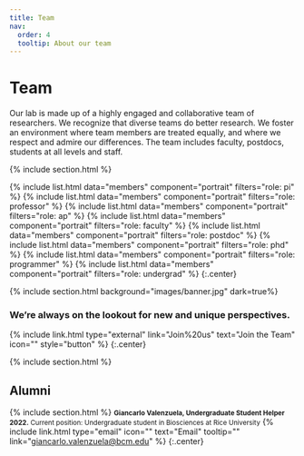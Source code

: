 ```yaml
---
title: Team
nav:
  order: 4
  tooltip: About our team
---
```


# <i class="fas fa-users"></i>Team

Our lab is made up of a highly engaged and collaborative team of researchers. We recognize that diverse teams do better research. We foster an environment where team members are treated equally, and where we respect and admire our differences. The team includes faculty, postdocs, students at all levels and staff.

{% include section.html %}

{%
  include list.html
  data="members"
  component="portrait"
  filters="role: pi"
%}
{%
  include list.html
  data="members"
  component="portrait"
  filters="role: professor"
%}
{%
  include list.html
  data="members"
  component="portrait"
  filters="role: ap"
%}
{%
  include list.html
  data="members"
  component="portrait"
  filters="role: faculty"
%}
{%
  include list.html
  data="members"
  component="portrait"
  filters="role: postdoc"
%}
{%
  include list.html
  data="members"
  component="portrait"
  filters="role: phd"
%}
{%
  include list.html
  data="members"
  component="portrait"
  filters="role: programmer"
%}
{%
  include list.html
  data="members"
  component="portrait"
  filters="role: undergrad"
%}
{:.center}

{% include section.html background="images/banner.jpg" dark=true%}

### We’re always on the lookout for new and unique perspectives. 

{% include link.html type="external" link="Join%20us" text="Join the Team" icon="" style="button" %} 
{:.center}

{% include section.html %}

## Alumni

{% include section.html %}
<small><b>Giancarlo Valenzuela, Undergraduate Student Helper 2022.</b> Current position: Undergraduate student in Biosciences at Rice University</small>
{%
  include link.html
  type="email"
  icon=""
  text="Email"
  tooltip=""
  link="giancarlo.valenzuela@bcm.edu"
%}
{:.center}

